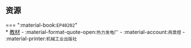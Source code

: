 ## 资源  
=== ":material-book:`EP40202`"  
    * [教材](https://api.mir6.com/api/lanzou?url=https://cqu-openlib.lanzout.com/izYYP2ebnbpc&down=true) - :material-format-quote-open:`热力发电厂` - :material-account:`冉景煜` - :material-printer:`机械工业出版社`  